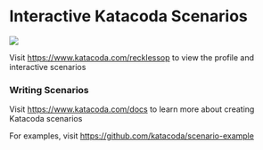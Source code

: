 # Interactive Katacoda Scenarios

[![](http://shields.katacoda.com/katacoda/recklessop/count.svg)](https://www.katacoda.com/recklessop "Get your profile on Katacoda.com")

Visit https://www.katacoda.com/recklessop to view the profile and interactive scenarios

### Writing Scenarios
Visit https://www.katacoda.com/docs to learn more about creating Katacoda scenarios

For examples, visit https://github.com/katacoda/scenario-example
